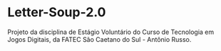 # Letter-Soup-2.0
Projeto da disciplina de Estágio Voluntário do Curso de Tecnologia em Jogos Digitais, da FATEC São Caetano do Sul - Antônio Russo.
